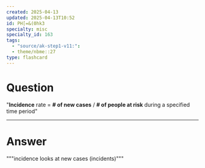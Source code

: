 ```yaml
---
created: 2025-04-13
updated: 2025-04-13T10:52
id: PH[=&(0hk3
specialty: misc
specialty_id: 163
tags:
  - "source/ak-step1-v11:": 
  - theme/nbme::27
type: flashcard
---
```


# Question
"**Incidence** rate = **# of new cases** / **# of people at risk** during a specified time period"

---

# Answer
"""incidence looks at new cases (incidents)"""